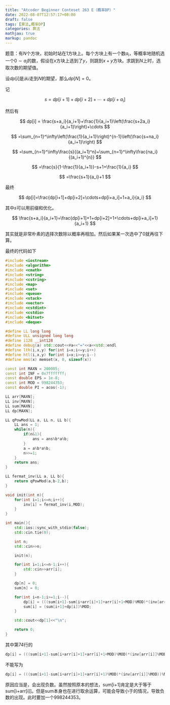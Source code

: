 ```yaml
---
title: "Atcoder Beginner Conteset 263 E（概率DP）"
date: 2022-08-07T12:57:17+08:00
draft: false
tags: [算法,概率DP]
categories: 算法
mathjax: true
markup: pandoc
---
```


题意：有$N$个方块，初始时站在$1$方块上。每个方块上有一个数$a_i$，等概率地随机选一个$0\sim a_i$的数，假设在$x$方块上选到了$y$，则跳到$x+y$方块。求跳到$N$上时，选取次数的期望值。

设$dp[i]$是从$i$走到$N$的期望，那么$dp[N]=0$。

记

$$
s = dp[i+1]+dp[i+2]+\cdots+dp[i+a_i]
$$

然后有

$$
dp[i] = \frac{s+a_i}{a_i+1}+\frac{1}{a_i+1}\left(\frac{s+2a_i}{a_i+1}\right)+\cdots
$$

$$
=\sum_{n=1}^\infty\left(\frac{1}{a_i+1}\right)^{n-1}\left(\frac{s+na_i}{a_i+1}\right)
$$

$$
=\sum_{n=1}^\infty\frac{s}{(a_i+1)^n}+\sum_{n=1}^\infty\frac{na_i}{(a_i+1)^{n}}
$$

$$
=\frac{s}{1-\frac{1}{a_i+1}}-s+1+\frac{1}{a_i}
$$


$$
=\frac{s+1}{a_i}+1
$$

最终

$$
dp[i]=\frac{dp[i+1]+dp[i+2]+\cdots+dp[i+a_i]+1+a_i}{a_i}
$$

其中$s$可以用前缀和优化。

$$
\frac{s+a_i}{a_i+1}=\frac{dp[i+1]+1+dp[i+2]+1+\cdots+dp[i+a_i]+1}{a_i+1}
$$

其实就是非常朴素的选择次数除以概率再相加。然后如果某一次选中了0就再往下算。

最终的代码如下

```cpp
#include <iostream>
#include <algorithm>
#include <cmath>
#include <string>
#include <cstring>
#include <map>
#include <set>
#include <queue>
#include <stack>
#include <vector>
#include <cstdint>
#include <cstdio>
#include <bitset>
#include <deque>

#define LL long long
#define ULL unsigned long long
#define i128 __int128
#define debug(a) std::cout<<#a<<"="<<a<<std::endl
#define lth(i,x,y) for(int i=x;i<=y;i++)
#define htl(i,x,y) for(int i=x;i>=y;i--)
#define mms(x) memset(x, 0, sizeof(x))

const int MAXN = 200005;
const int INF = 0x7fffffff;
const double EPS = 1e-8;
const int MOD = 998244353;
const double PI = acos(-1);

LL arr[MAXN];
LL inv[MAXN];
LL sum[MAXN];
LL dp[MAXN];

LL qPowMod(LL a, LL n, LL b){
    LL ans = 1;
    while(n){
        if(n&1){
            ans = ans%b*a%b;
        }
        a = a%b*a%b;
        n>>=1;
    }
    return ans;
}

LL fermat_inv(LL a, LL b){
    return qPowMod(a,b-2,b);
}

void init(int n){
    for(int i=1;i<=n;i++){
        inv[i] = fermat_inv(i,MOD);
    }
}

int main(){
    std::ios::sync_with_stdio(false);
    std::cin.tie(0);

    int n;
    std::cin>>n;

    init(n);

    for(int i=1;i<=n-1;i++){
        std::cin>>arr[i];
    }

    dp[n] = 0;
    sum[n] = 0;

    for(int i=n-1;i>=1;i--){
        dp[i] = (((sum[i+1]-sum[i+arr[i]+1]+arr[i]+1+MOD)%MOD)*(inv[arr[i]]%MOD))%MOD;
        sum[i] = (sum[i+1]+dp[i])%MOD;
    }

    std::cout<<dp[1]<<"\n";

    return 0;
}
```

其中第74行的

```cpp
dp[i] = (((sum[i+1]-sum[i+arr[i]+1]+arr[i]+1+MOD)%MOD)*(inv[arr[i]]%MOD))%MOD;
```

不能写为

```cpp
dp[i] = (((sum[i+1]-sum[i+arr[i]+1]+arr[i]+1)%MOD)*(inv[arr[i]]%MOD))%MOD;
```

原因应当是，会出现负数。虽然按照原本的想法，sum[i+1]肯定是大于等于sum[i+arr[i]]。但是sum本身也在进行取余运算，可能会导致小于的情况，导致负数的出现。此时要加一个998244353。

